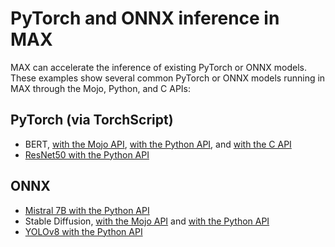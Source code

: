 # PyTorch and ONNX inference in MAX

MAX can accelerate the inference of existing PyTorch or ONNX models. These
examples show several common PyTorch or ONNX models running in MAX through the
Mojo, Python, and C APIs:

## PyTorch (via TorchScript)

- BERT, [with the Mojo API](./bert-mojo-torchscript/),
[with the Python API](./bert-python-torchscript/),
and [with the C API](./bert-c-torchscript/)
- [ResNet50 with the Python API](./resnet50-python-torchscript/)

## ONNX

- [Mistral 7B with the Python API](./mistral7b-python-onnx/)
- Stable Diffusion, [with the Mojo API](./stable-diffusion-mojo-onnx/) and
[with the Python API](./stable-diffusion-python-onnx/)
- [YOLOv8 with the Python API](./yolo-python-onnx/)
